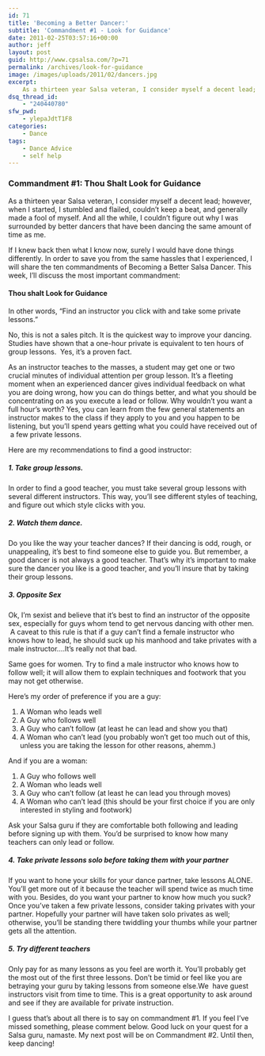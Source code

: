 ```yaml
---
id: 71
title: 'Becoming a Better Dancer:'
subtitle: 'Commandment #1 - Look for Guidance'
date: 2011-02-25T03:57:16+00:00
author: jeff
layout: post
guid: http://www.cpsalsa.com/?p=71
permalink: /archives/look-for-guidance
image: /images/uploads/2011/02/dancers.jpg
excerpt:
    As a thirteen year Salsa veteran, I consider myself a decent lead; however, when I started, I stumbled and flailed, couldn&#8217;t keep a beat, and generally made a fool of myself. And all the while, I couldn&#8217;t figure out why I was surrounded by better dancers that have been dancing the same amount of time as me.
dsq_thread_id:
    - "240440780"
sfw_pwd:
    - ylepaJdtT1F8
categories:
    - Dance
tags:
    - Dance Advice
    - self help
---
```

### Commandment #1: Thou Shalt Look for Guidance

As a thirteen year Salsa veteran, I consider myself a decent lead; however, when I started, I stumbled and flailed, couldn&#8217;t keep a beat, and generally made a fool of myself. And all the while, I couldn&#8217;t figure out why I was surrounded by better dancers that have been dancing the same amount of time as me.

<!--more-->

If I knew back then what I know now, surely I would have done things differently. In order to save you from the same hassles that I experienced, I will share the ten commandments of Becoming a Better Salsa Dancer. This week, I’ll discuss the most important commandment:

#### Thou shalt Look for Guidance

In other words, &#8220;Find an instructor you click with and take some private lessons.&#8221;

No, this is not a sales pitch. It is the quickest way to improve your dancing. Studies have shown that a one-hour private is equivalent to ten hours of group lessons.  Yes, it’s a proven fact.

As an instructor teaches to the masses, a student may get one or two crucial minutes of individual attention per group lesson. It’s a fleeting moment when an experienced dancer gives individual feedback on what you are doing wrong, how you can do things better, and what you should be concentrating on as you execute a lead or follow. Why wouldn&#8217;t you want a full hour&#8217;s worth? Yes, you can learn from the few general statements an instructor makes to the class if they apply to you and you happen to be listening, but you&#8217;ll spend years getting what you could have received out of  a few private lessons.

Here are my recommendations to find a good instructor:

##### 1. Take group lessons.

In order to find a good teacher, you must take several group lessons with several different instructors. This way, you’ll see different styles of teaching, and figure out which style clicks with you.

##### 2. Watch them dance.

Do you like the way your teacher dances? If their dancing is odd, rough, or unappealing, it’s best to find someone else to guide you. But remember, a good dancer is not always a good teacher. That’s why it’s important to make sure the dancer you like is a good teacher, and you’ll insure that by taking their group lessons.

##### 3. Opposite Sex

Ok, I’m sexist and believe that it’s best to find an instructor of the opposite sex, especially for guys whom tend to get nervous dancing with other men.  A caveat to this rule is that if a guy can’t find a female instructor who knows how to lead, he should suck up his manhood and take privates with a male instructor….It’s really not that bad.

Same goes for women. Try to find a male instructor who knows how to follow well; it will allow them to explain techniques and footwork that you may not get otherwise.

Here’s my order of preference if you are a guy:

1. A Woman who leads well
2. A Guy who follows well
3. A Guy who can’t follow (at least he can lead and show you that)
4. A Woman who can’t lead (you probably won’t get too much out of this, unless you are taking the lesson for other reasons, ahemm.)

And if you are a woman:

1. A Guy who follows well
2. A Woman who leads well
3. A Guy who can’t follow (at least he can lead you through moves)
4. A Woman who can’t lead (this should be your first choice if you are only interested in styling and footwork)

Ask your Salsa guru if they are comfortable both following and leading before signing up with them. You’d be surprised to know how many teachers can only lead or follow.

##### 4. Take private lessons solo before taking them with your partner

If you want to hone your skills for your dance partner, take lessons ALONE. You’ll get more out of it because the teacher will spend twice as much time with you. Besides, do you want your partner to know how much you suck? Once you’ve taken a few private lessons, consider taking privates with your partner. Hopefully your partner will have taken solo privates as well; otherwise, you’ll be standing there twiddling your thumbs while your partner gets all the attention.

##### 5. Try different teachers

Only pay for as many lessons as you feel are worth it. You’ll probably get the most out of the first three lessons. Don’t be timid or feel like you are betraying your guru by taking lessons from someone else.We  have guest instructors visit from time to time. This is a great opportunity to ask around and see if they are available for private instruction.

I guess that’s about all there is to say on commandment #1. If you feel I&#8217;ve missed something, please comment below. Good luck on your quest for a Salsa guru, namaste. My next post will be on Commandment #2. Until then, keep dancing!
